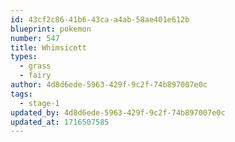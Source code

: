 ```yaml
---
id: 43cf2c86-41b6-43ca-a4ab-58ae401e612b
blueprint: pokemon
number: 547
title: Whimsicott
types:
  - grass
  - fairy
author: 4d8d6ede-5963-429f-9c2f-74b897007e0c
tags:
  - stage-1
updated_by: 4d8d6ede-5963-429f-9c2f-74b897007e0c
updated_at: 1716507585
---
```

